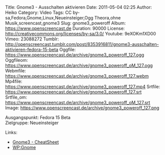 Title: Gnome3 - Ausschalten aktivieren
Date: 2011-05-04 02:25
Author: Heiko
Category: Video
Tags: CC by-sa,Fedora,Gnome,Linux,Neueinsteiger,Ogg Theora,ohne Musik,screencast,gnome3
Slug: gnome3_poweroff
Album: https://www.openscreencast.de
Duration: 90000
License: http://creativecommons.org/licenses/by-sa/3.0/
Youtube: 9eXOKm1XD00
Vimeo: 23088272
Tumblr: http://openscreencast.tumblr.com/post/8353916811/gnome3-ausschalten-aktivieren-fedora-15-beta
Oggfile: https://www.openscreencast.de/archive/gnome3_poweroff_127.ogg
Oggfileom: https://www.openscreencast.de/archive/gnome3_poweroff_oM_127.ogg
Webmfile: https://www.openscreencast.de/archive/gnome3_poweroff_127.webm
Mp4file: https://www.openscreencast.de/archive/gnome3_poweroff_127.mp4
Srtfile: https://www.openscreencast.de/archive/gnome3_poweroff_127.srt
Srtfile_om: https://www.openscreencast.de/archive/gnome3_poweroff_oM_127.srt
Image: https://www.openscreencast.de/archive/gnome3_poweroff_127.png

Ausgangspunkt: Fedora 15 Beta  
Zielgruppe: Neueinsteiger  

Links:

  * [Gnome3 - CheatSheet](http://live.gnome.org/GnomeShell/CheatSheet "Link zu gnome.org" )
  * [WP:Gnome](http://de.wikipedia.org/wiki/Gnome "Link zu Wikipedia Gnome" )

